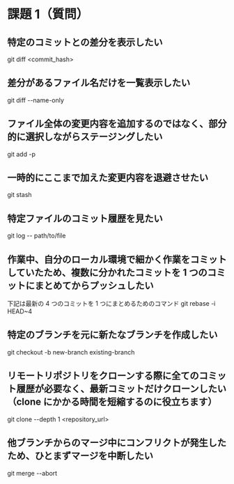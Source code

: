 # 課題 1（質問）

## 特定のコミットとの差分を表示したい

git diff <commit_hash>

## 差分があるファイル名だけを一覧表示したい

git diff --name-only

## ファイル全体の変更内容を追加するのではなく、部分的に選択しながらステージングしたい

git add -p

## 一時的にここまで加えた変更内容を退避させたい

git stash

## 特定ファイルのコミット履歴を見たい

git log -- path/to/file

## 作業中、自分のローカル環境で細かく作業をコミットしていたため、複数に分かれたコミットを 1 つのコミットにまとめてからプッシュしたい

下記は最新の 4 つのコミットを 1 つにまとめるためのコマンド
git rebase -i HEAD~4

## 特定のブランチを元に新たなブランチを作成したい

git checkout -b new-branch existing-branch

## リモートリポジトリをクローンする際に全てのコミット履歴が必要なく、最新コミットだけクローンしたい（clone にかかる時間を短縮するのに役立ちます）

git clone --depth 1 <repository_url>

## 他ブランチからのマージ中にコンフリクトが発生したため、ひとまずマージを中断したい

git merge --abort
